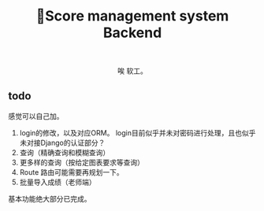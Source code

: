 <div align="center">

# 👀Score management system Backend

<br>

唉 软工。

</div>

## todo

感觉可以自己加。

1. login的修改，以及对应ORM。
    login目前似乎并未对密码进行处理，且也似乎未对接Django的认证部分？
2. 查询（精确查询和模糊查询）
4. 更多样的查询（按给定图表要求等查询）
5. Route
   路由可能需要再规划一下。 
6. 批量导入成绩（老师端）

基本功能绝大部分已完成。
